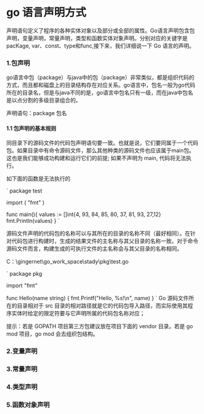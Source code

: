 # go 语言声明方式

声明语句定义了程序的各种实体对象以及部分或全部的属性。Go语言声明包含包声明，变量声明，常量声明，类型和函数实体对象声明。分别对应的关键字是pacKage, var、const、type和func,接下来，我们详细说一下 Go 语言的声明。

### 1.包声明


go语言中包（package）与java中的包（package）非常类似，都是组织代码的方式，而且都和磁盘上的目录结构存在对应关系。go语言中，包名一般为go代码所在的目录名，但是与java不同的是，go语言中包名只有一级，而在java中包名是以点分割的多级目录组合的。

声明语句：package 包名


#### 1.1 包声明的基本规则

同目录下的源码文件的代码包声明语句要一致。也就是说，它们要同属于一个代码包。如果目录中有命令源码文件，那么其他种类的源码文件也应该属于main包。这也是我们能够成功构建和运行它们的前提; 如果不声明为 main, 代码将无法执行。

如下面的函数是无法执行的

`
package test

import (
	"fmt"
)

func main(){
	values := []int{4, 93, 84, 85, 80, 37, 81, 93, 27,12}
	fmt.Println(values)
}
`


源码文件声明的代码包的名称可以与其所在的目录的名称不同（最好相同）。在针对代码包进行构建时，生成的结果文件的主名称与其父目录的名称一致。对于命令源码文件而言，构建生成的可执行文件的主名称会与其父目录的名称相同。

C：\gingernet\go_work_space\stady\pkg\test.go

`
package pkg

import "fmt"

func Hello(name string) {
	fmt.Printf("Hello, %s!\n", name)
}
`
Go 源码文件所在的目录相对于 src 目录的相对路径就是它的代码包导入路径，而实际使用其程序实体时给定的限定符要与它声明所属的代码包名称对应；

提示：若是 GOPATH 项目第三方包建议放在项目下面的 vendor 目录。若是 go mod 项目，go mod 会去组织包结构。

### 2.变量声明


### 3.常量声明


### 4.类型声明


### 5.函数对象声明







